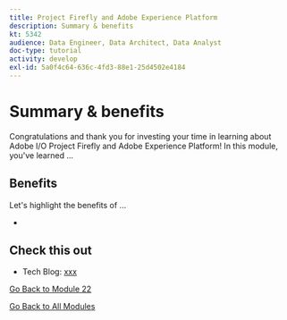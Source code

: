 ```yaml
---
title: Project Firefly and Adobe Experience Platform
description: Summary & benefits
kt: 5342
audience: Data Engineer, Data Architect, Data Analyst
doc-type: tutorial
activity: develop
exl-id: 5a0f4c64-636c-4fd3-88e1-25d4502e4184
---
```

# Summary & benefits

Congratulations and thank you for investing your time in learning about Adobe I/O Project Firefly and Adobe Experience Platform! 
In this module, you've learned ... 

## Benefits

Let's highlight the benefits of ...

- 

## Check this out

- Tech Blog: [xxx](https://medium.com/xxx)

[Go Back to Module 22](./adobe-io-firefly.md)

[Go Back to All Modules](../../overview.md)

